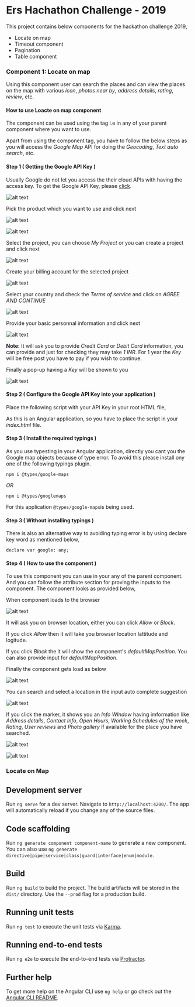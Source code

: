 # Ers Hachathon Challenge - 2019

This project contains below components for the hackathon challenge 2019,

- Locate on map
- Timeout component
- Pagination
- Table component

### Component 1: Locate on map

Using this component user can search the places and can view the places on the map with various *icon*, *photos near by*, *address details*, *rating*, *review*, etc.

#### How to use Loacte on map component

The component can be used using the tag i.e *<locate-on-map></locate-on-map>* in any of your parent component where you want to use.

Apart from using the component tag, you have to follow the below steps as you will access the *Google Map* API for doing the *Geocoding*, *Text auto search*, etc.

#### Step 1 ( Getting the Google API Key )

Usually Google do not let you access the their cloud APIs with having the access key. To get the Google API Key, please [click]( https://developers.google.com/maps/documentation/javascript/get-api-key).

![alt text](https://github.com/ERS-HCL/EDGE-Components-Hackathon-2019/blob/ERSEDGE022019005/src/assets/Google%20API%20Key%20-%201.png)

Pick the product which you want to use and click next

![alt text](https://github.com/ERS-HCL/EDGE-Components-Hackathon-2019/blob/ERSEDGE022019005/src/assets/Google%20API%20Key%20-%202.png)

![alt text](https://github.com/ERS-HCL/EDGE-Components-Hackathon-2019/blob/ERSEDGE022019005/src/assets/Google%20API%20Key%20-%203.png)

Select the project, you can choose *My Project* or you can create a project and click next

![alt text](https://github.com/ERS-HCL/EDGE-Components-Hackathon-2019/blob/ERSEDGE022019005/src/assets/Google%20API%20Key%20-%207.png)

Create your billing account for the selected project

![alt text](https://github.com/ERS-HCL/EDGE-Components-Hackathon-2019/blob/ERSEDGE022019005/src/assets/Google%20API%20Key%20-%208.png)

Select your country and check the *Terms of service* and click on *AGREE AND CONTINUE*

![alt text](https://github.com/ERS-HCL/EDGE-Components-Hackathon-2019/blob/ERSEDGE022019005/src/assets/Google%20API%20Key%20-%209.png)

Provide your basic personnal information and click next

![alt text](https://github.com/ERS-HCL/EDGE-Components-Hackathon-2019/blob/ERSEDGE022019005/src/assets/Google%20API%20Key%20-%2010.png)

**Note:** It will ask you to provide *Credit Card* or *Debit Card* information, you can provide and just for checking they may take *1 INR*. For 1 year the *Key* will be free post you have to pay if you wish to continue.  

Finally a pop-up having a *Key* will be shown to you

![alt text](https://github.com/ERS-HCL/EDGE-Components-Hackathon-2019/blob/ERSEDGE022019005/src/assets/Google%20API%20Key%20-%2011.png)

#### Step 2 ( Configure the Google API Key into your application )

Place the following script with your API Key in your root HTML file,

*<script async defer src="https://maps.googleapis.com/maps/api/js?key=YOUR_API_KEY&callback=initMap" type="text/javascript"></script>*

As this is an Angular application, so you have to place the script in your *index.html* file.

#### Step 3 ( Install the required typings )

As you use typesting in your Angular application, directly you cant you the Google map objects because of type error. To avoid this please install ony one of the following typings plugin.
  
  `npm i @types/google-maps`
  
  *OR*
  
  `npm i @types/googlemaps`

For this application `@types/google-maps`is being used.

#### Step 3 ( Without installing typings )

There is also an alternative way to avoiding typing error is by using declare key word as mentioned below,

  `declare var google: any;`

#### Step 4 ( How to use the component )

To use this component you can use *<locate-on-map>* in your any of the parent component. And you can follow the attribute section for proving the inputs to the component. The component looks as provided below,
  
When component loads to the browser

![alt text](https://github.com/ERS-HCL/EDGE-Components-Hackathon-2019/blob/ERSEDGE022019005/src/assets/Component%20-%201.png)

It will ask you on browser location, either you can click *Allow* or *Block*.

If you click *Allow* then it will take you browser location lattitude and logitude.

If you click *Block* the it will show the component's *defaultMapPosition*. You can also provide input for *defaultMapPosition*.

Finally the component gets load as below

![alt text](https://github.com/ERS-HCL/EDGE-Components-Hackathon-2019/blob/ERSEDGE022019005/src/assets/Component%20-%202.png)

You can search and select a location in the input auto complete suggestion

![alt text](https://github.com/ERS-HCL/EDGE-Components-Hackathon-2019/blob/ERSEDGE022019005/src/assets/Component%20-%205.png)
  
If you click the marker, it shows you an *Info WIndow* having imformation like *Address details*, *Contact Info*, *Open Hours*, *Working Schedules of the week*, *Rating*, *User reviews* and *Photo gallery* if available for the place you have searched.

![alt text](https://github.com/ERS-HCL/EDGE-Components-Hackathon-2019/blob/ERSEDGE022019005/src/assets/Component%20-%203.png)

![alt text](https://github.com/ERS-HCL/EDGE-Components-Hackathon-2019/blob/ERSEDGE022019005/src/assets/Component%20-%204.png)


### Locate on Map

## Development server

Run `ng serve` for a dev server. Navigate to `http://localhost:4200/`. The app will automatically reload if you change any of the source files.

## Code scaffolding

Run `ng generate component component-name` to generate a new component. You can also use `ng generate directive|pipe|service|class|guard|interface|enum|module`.

## Build

Run `ng build` to build the project. The build artifacts will be stored in the `dist/` directory. Use the `--prod` flag for a production build.

## Running unit tests

Run `ng test` to execute the unit tests via [Karma](https://karma-runner.github.io).

## Running end-to-end tests

Run `ng e2e` to execute the end-to-end tests via [Protractor](http://www.protractortest.org/).

## Further help

To get more help on the Angular CLI use `ng help` or go check out the [Angular CLI README](https://github.com/angular/angular-cli/blob/master/README.md).
